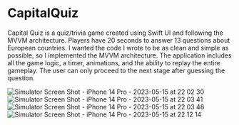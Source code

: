 # CapitalQuiz
Capital Quiz is a quiz/trivia game created using Swift UI and following the MVVM architecture. Players have 20 seconds to answer 13 questions about European countries. I wanted the code I wrote to be as clean and simple as possible, so I implemented the MVVM architecture. The application includes all the game logic, a timer, animations, and the ability to replay the entire gameplay. The user can only proceed to the next stage after guessing the question.

![Simulator Screen Shot - iPhone 14 Pro - 2023-05-15 at 22 02 30](https://github.com/BorysG94/CapitalQuiz/assets/124820395/35d4b277-79d7-49b5-8cd4-b61a4014bc45)
![Simulator Screen Shot - iPhone 14 Pro - 2023-05-15 at 22 03 41](https://github.com/BorysG94/CapitalQuiz/assets/124820395/d777d004-10e6-4f8f-a8ec-b6894455c536)
![Simulator Screen Shot - iPhone 14 Pro - 2023-05-15 at 22 03 48](https://github.com/BorysG94/CapitalQuiz/assets/124820395/cc0e7a7f-ae52-4d90-8c90-ed1d431933ac)
![Simulator Screen Shot - iPhone 14 Pro - 2023-05-15 at 22 12 14](https://github.com/BorysG94/CapitalQuiz/assets/124820395/ec596561-ed6e-4f60-9dd2-c3958baadbd1)
